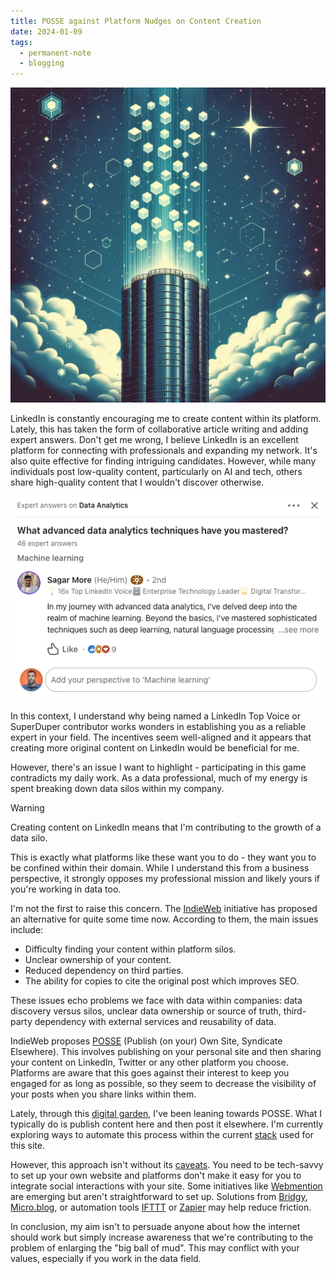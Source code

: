 ```yaml
---
title: POSSE against Platform Nudges on Content Creation
date: 2024-01-09
tags:
  - permanent-note
  - blogging
---
```

![An illustration of a data silo](notes/attachments/data-silo.png)

LinkedIn is constantly encouraging me to create content within its platform. Lately, this has taken the form of collaborative article writing and adding expert answers. Don't get me wrong, I believe LinkedIn is an excellent platform for connecting with professionals and expanding my network. It's also quite effective for finding intriguing candidates. However, while many individuals post low-quality content, particularly on AI and tech, others share high-quality content that I wouldn't discover otherwise.

![An screenshot of Expert Answers on Linkedin](notes/attachments/Screenshot%202024-01-09%20at%2011.16.56.png)

In this context, I understand why being named a LinkedIn Top Voice or SuperDuper contributor works wonders in establishing you as a reliable expert in your field. The incentives seem well-aligned and it appears that creating more original content on LinkedIn would be beneficial for me.

However, there's an issue I want to highlight - participating in this game contradicts my daily work. As a data professional, much of my energy is spent breaking down data silos within my company.

> [!warning]
> Creating content on LinkedIn means that I'm contributing to the growth of a data silo.

This is exactly what platforms like these want you to do - they want you to be confined within their domain. While I understand this from a business perspective, it strongly opposes my professional mission and likely yours if you're working in data too.

I'm not the first to raise this concern. The [IndieWeb](https://indieweb.org/) initiative has proposed an alternative for quite some time now. According to them, the main issues include:

- Difficulty finding your content within platform silos.
- Unclear ownership of your content.
- Reduced dependency on third parties.
- The ability for copies to cite the original post which improves SEO.

These issues echo problems we face with data within companies: data discovery versus silos, unclear data ownership or source of truth, third-party dependency with external services and reusability of data.

IndieWeb proposes [POSSE](https://indieweb.org/POSSE) (Publish (on your) Own Site, Syndicate Elsewhere). This involves publishing on your personal site and then sharing your content on LinkedIn, Twitter or any other platform you choose. Platforms are aware that this goes against their interest to keep you engaged for as long as possible, so they seem to decrease the visibility of your posts when you share links within them.

Lately, through this [digital garden](mocs/digital-garden.md), I've been leaning towards POSSE. What I typically do is publish content here and then post it elsewhere. I'm currently exploring ways to automate this process within the current [stack](notes/My%20workflow%20for%20my%20public%20second%20brain.md) used for this site.

However, this approach isn't without its [caveats](https://www.theverge.com/2023/10/23/23928550/posse-posting-activitypub-standard-twitter-tumblr-mastodon). You need to be tech-savvy to set up your own website and platforms don't make it easy for you to integrate social interactions with your site. Some initiatives like [Webmention](https://www.w3.org/TR/webmention/#authorsnote-p-1) are emerging but aren't straightforward to set up. Solutions from [Bridgy](https://brid.gy/about), [Micro.blog](https://micro.blog/), or automation tools [IFTTT](https://ifttt.com/) or [Zapier](https://zapier.com/) may help reduce friction.

In conclusion, my aim isn't to persuade anyone about how the internet should work but simply increase awareness that we're contributing to the problem of enlarging the "big ball of mud". This may conflict with your values, especially if you work in the data field.


